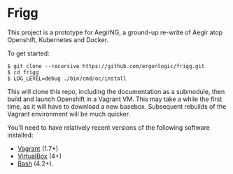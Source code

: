 Frigg
=====

This project is a prototype for AegirNG, a ground-up re-write of Aegir atop
Openshift, Kubernetes and Docker.

To get started:

    $ git clone --recursive https://github.com/ergonlogic/frigg.git
    $ cd frigg
    $ LOG_LEVEL=debug ./bin/cmd/oc/install

This will clone this repo, including the documentation as a submodule, then
build and launch Openshift in a Vagrant VM. This may take a while the first
time, as it will have to download a new basebox. Subsequent rebuilds of the
Vagrant environment will be much quicker.

You'll need to have relatively recent versions of the following software
installed:
 * [Vagrant](https://vagrantup.com) (1.7+)
 * [VirtualBox](https://virtualbox.org) (4+)
 * [Bash](https://www.gnu.org/software/bash/) (4.2+).
